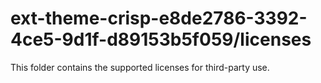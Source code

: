 # ext-theme-crisp-e8de2786-3392-4ce5-9d1f-d89153b5f059/licenses

This folder contains the supported licenses for third-party use.

